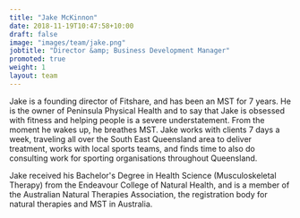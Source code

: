 ```yaml
---
title: "Jake McKinnon"
date: 2018-11-19T10:47:58+10:00
draft: false
image: "images/team/jake.png"
jobtitle: "Director &amp; Business Development Manager"
promoted: true
weight: 1
layout: team
---
```


Jake is a founding director of Fitshare, and has been an MST for 7 years. He is the owner of Peninsula Physical Health and to say that Jake is obsessed with fitness and helping people is a severe understatement. From the moment he wakes up, he breathes MST. Jake works with clients 7 days a week, traveling all over the South East Queensland area to deliver treatment, works with local sports teams, and finds time to also do consulting work for sporting organisations throughout Queensland. 

Jake received his Bachelor's Degree in Health Science (Musculoskeletal Therapy) from the Endeavour College of Natural Health, and is a member of the Australian Natural Therapies Association, the registration body for natural therapies and MST in Australia.